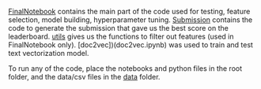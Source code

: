 [FinalNotebook](FinalNotebook.ipynb) contains the main part of the code used for testing, feature selection, model building, hyperparameter tuning. 
[Submission](Submission.ipynb) contains the code to generate the submission that gave us the best score on the leaderboard.
[utils](utils.py) gives us the functions to filter out features (used in FinalNotebook only).
[doc2vec])(doc2vec.ipynb) was used to train and test text vectorization model.

To run any of the code, place the notebooks and python files in the root folder, and the data/csv files in the [data](data/) folder.